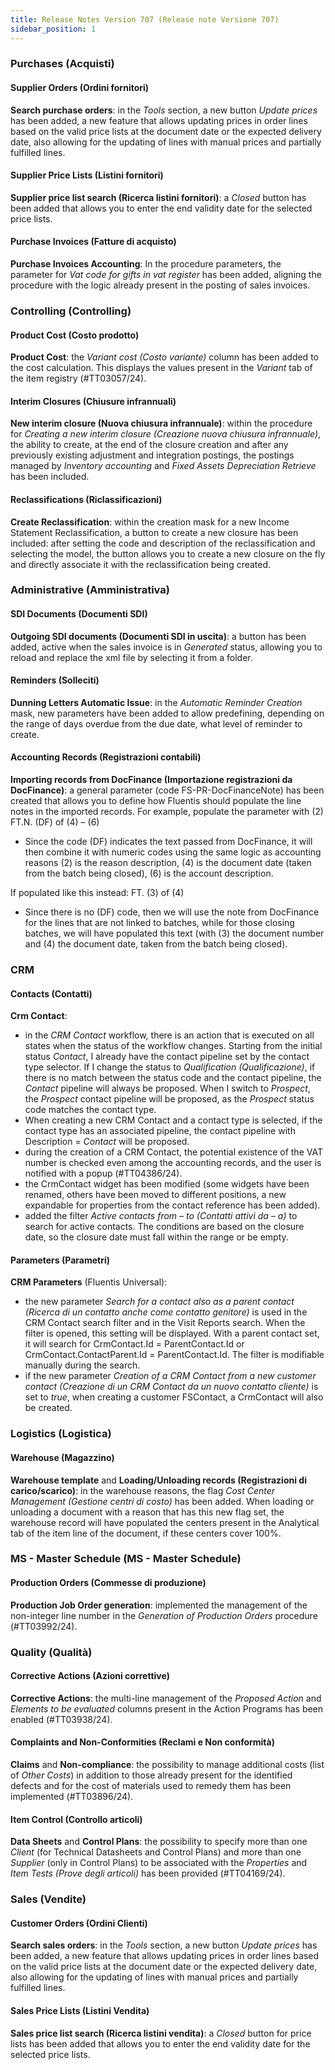 ```yaml
---
title: Release Notes Version 707 (Release note Versione 707)
sidebar_position: 1
---
```


### Purchases (Acquisti)

#### Supplier Orders (Ordini fornitori)
**Search purchase orders**: in the *Tools* section, a new button *Update prices* has been added, a new feature that allows updating prices in order lines based on the valid price lists at the document date or the expected delivery date, also allowing for the updating of lines with manual prices and partially fulfilled lines.

#### Supplier Price Lists (Listini fornitori)

**Supplier price list search (Ricerca listini fornitori)**: a *Closed* button has been added that allows you to enter the end validity date for the selected price lists.

#### Purchase Invoices (Fatture di acquisto)
 
**Purchase Invoices Accounting**: In the procedure parameters, the parameter for *Vat code for gifts in vat register* has been added, aligning the procedure with the logic already present in the posting of sales invoices.

### Controlling (Controlling)  

#### Product Cost (Costo prodotto)

**Product Cost**: the *Variant cost (Costo variante)* column has been added to the cost calculation. This displays the values present in the *Variant* tab of the item registry (#TT03057/24).
 
#### Interim Closures (Chiusure infrannuali)

**New interim closure (Nuova chiusura infrannuale)**: within the procedure for *Creating a new interim closure (Creazione nuova chiusura infrannuale)*, the ability to create, at the end of the closure creation and after any previously existing adjustment and integration postings, the postings managed by *Inventory accounting* and *Fixed Assets Depreciation Retrieve* has been included.

#### Reclassifications (Riclassificazioni)
 
**Create Reclassification**: within the creation mask for a new Income Statement Reclassification, a button to create a new closure has been included: after setting the code and description of the reclassification and selecting the model, the button allows you to create a new closure on the fly and directly associate it with the reclassification being created.

### Administrative (Amministrativa)

#### SDI Documents (Documenti SDI)

**Outgoing SDI documents (Documenti SDI in uscita)**: a button has been added, active when the sales invoice is in *Generated* status, allowing you to reload and replace the xml file by selecting it from a folder.

#### Reminders (Solleciti)

**Dunning Letters Automatic Issue**: in the *Automatic Reminder Creation* mask, new parameters have been added to allow predefining, depending on the range of days overdue from the due date, what level of reminder to create.

#### Accounting Records (Registrazioni contabili)

**Importing records from DocFinance (Importazione registrazioni da DocFinance)**: a general parameter (code FS-PR-DocFinanceNote) has been created that allows you to define how Fluentis should populate the line notes in the imported records. 
For example, populate the parameter with
(2) FT.N. (DF) of (4) – (6)
- Since the code (DF) indicates the text passed from DocFinance, it will then combine it with numeric codes using the same logic as accounting reasons (2) is the reason description, (4) is the document date (taken from the batch being closed), (6) is the account description.
 
If populated like this instead:
FT. (3) of (4)
- Since there is no (DF) code, then we will use the note from DocFinance for the lines that are not linked to batches, while for those closing batches, we will have populated this text (with (3) the document number and (4) the document date, taken from the batch being closed).

### CRM

#### Contacts (Contatti)

**Crm Contact**:
- in the *CRM Contact* workflow, there is an action that is executed on all states when the status of the workflow changes. Starting from the initial status *Contact*, I already have the contact pipeline set by the contact type selector. If I change the status to *Qualification (Qualificazione)*, if there is no match between the status code and the contact pipeline, the *Contact* pipeline will always be proposed. When I switch to *Prospect*, the *Prospect* contact pipeline will be proposed, as the *Prospect* status code matches the contact type.  
- When creating a new CRM Contact and a contact type is selected, if the contact type has an associated pipeline, the contact pipeline with Description = *Contact* will be proposed.    
- during the creation of a CRM Contact, the potential existence of the VAT number is checked even among the accounting records, and the user is notified with a popup (#TT04386/24).   
- the CrmContact widget has been modified (some widgets have been renamed, others have been moved to different positions, a new expandable for properties from the contact reference has been added).
- added the filter *Active contacts from – to (Contatti attivi da – a)* to search for active contacts. The conditions are based on the closure date, so the closure date must fall within the range or be empty.

#### Parameters (Parametri)

**CRM Parameters** (Fluentis Universal):  
- the new parameter *Search for a contact also as a parent contact (Ricerca di un contatto anche come contatto genitore)* is used in the CRM Contact search filter and in the Visit Reports search. When the filter is opened, this setting will be displayed. With a parent contact set, it will search for CrmContact.Id = ParentContact.Id or CrmContact.ContactParent.Id = ParentContact.Id. The filter is modifiable manually during the search.  
- if the new parameter *Creation of a CRM Contact from a new customer contact (Creazione di un CRM Contact da un nuovo contatto cliente)* is set to *true*, when creating a customer FSContact, a CrmContact will also be created.

### Logistics (Logistica)

#### Warehouse (Magazzino)

**Warehouse template** and **Loading/Unloading records (Registrazioni di carico/scarico)**: in the warehouse reasons, the flag *Cost Center Management (Gestione centri di costo)* has been added. When loading or unloading a document with a reason that has this new flag set, the warehouse record will have populated the centers present in the Analytical tab of the item line of the document, if these centers cover 100%.

### MS - Master Schedule (MS - Master Schedule)  

#### Production Orders (Commesse di produzione)  

**Production Job Order generation**: implemented the management of the non-integer line number in the *Generation of Production Orders* procedure (#TT03992/24).

### Quality (Qualità)

#### Corrective Actions (Azioni correttive)

**Corrective Actions**: the multi-line management of the *Proposed Action* and *Elements to be evaluated* columns present in the Action Programs has been enabled (#TT03938/24).

#### Complaints and Non-Conformities (Reclami e Non conformità)

**Claims** and **Non-compliance**: the possibility to manage additional costs (list of *Other Costs*) in addition to those already present for the identified defects and for the cost of materials used to remedy them has been implemented (#TT03896/24).
 
#### Item Control (Controllo articoli)

**Data Sheets** and **Control Plans**: the possibility to specify more than one *Client* (for Technical Datasheets and Control Plans) and more than one *Supplier* (only in Control Plans) to be associated with the *Properties* and *Item Tests (Prove degli articoli)* has been provided (#TT04169/24).

### Sales (Vendite)
 
#### Customer Orders (Ordini Clienti)  

**Search sales orders**: in the *Tools* section, a new button *Update prices* has been added, a new feature that allows updating prices in order lines based on the valid price lists at the document date or the expected delivery date, also allowing for the updating of lines with manual prices and partially fulfilled lines.

#### Sales Price Lists (Listini Vendita)

**Sales price list search (Ricerca listini vendita)**: a *Closed* button for price lists has been added that allows you to enter the end validity date for the selected price lists.